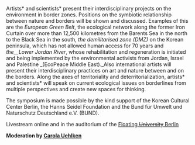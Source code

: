 Artists\* and scientists\* present their interdisciplinary projects on the environment in border zones. Positions on the symbiotic relationship between nature and borders will be shown and discussed. Examples of this are the _European Green Belt_, the ecological network along the former Iron Curtain over more than 12,500 kilometres from the Barents Sea in the north to the Black Sea in the south, _the demilitarised zone (DMZ)_ on the Korean peninsula, which has not allowed human access for 70 years and _the\_\_Lower Jordan River_, whose rehabilitation and regeneration is initiated and being implemented by the environmental activists from Jordan, Israel and Palestine \_(EcoPeace Middle East).\_Also international artists will present their interdisciplinary practices on art and nature between and on the borders. Along the axes of territoriality and deterritorialization, artists\* and scientists\* will speak on current ecological issues on borderlines from multiple perspectives and create new spaces for thinking.

The symposium is made possible by the kind support of the Korean Cultural Center Berlin, the Hanns Seidel Foundation and the Bund für Umwelt und Naturschutz Deutschland e.V. (BUND).

Livestream online and in the auditorium of the [Floating ~~University~~ Berlin](http://www.floatinguniversity.org/)

**Moderation by [Carola Uehlken](https://www.carolauehlken.com/)**

